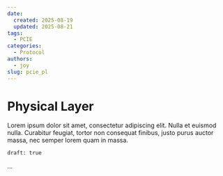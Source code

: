 ```yaml
---
date:
  created: 2025-08-19 
  updated: 2025-08-21
tags:
  - PCIE
categories:
  - Protocol
authors:
  - joy
slug: pcie_pl
---
```


# Physical Layer

Lorem ipsum dolor sit amet, consectetur adipiscing elit. Nulla et euismod
nulla. Curabitur feugiat, tortor non consequat finibus, justo purus auctor
massa, nec semper lorem quam in massa.

```py
draft: true
```

<!-- more -->
...